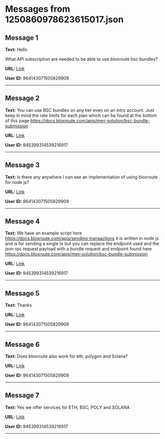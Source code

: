 # Messages from 1250860978623615017.json

## Message 1

**Text:** Hello 

What API subscription are needed to be able to use bloxroute bsc bundles?

**URL:** [Link](https://discord.com/channels/638409433860407300/638409433860407302/1250860978623615017)

**User ID:** 964143071505829909

---

## Message 2

**Text:** You can use BSC bundles on any tier even on an intro account. Just keep in mind the rate limits for each plan which can be found at the bottom of this page https://docs.bloxroute.com/apis/mev-solution/bsc-bundle-submission

**URL:** [Link](https://discord.com/channels/638409433860407300/638409433860407302/1250867370898100316)

**User ID:** 945399314539216917

---

## Message 3

**Text:** Is there any anywhere I can see an implementation of using bloxroute for node js?

**URL:** [Link](https://discord.com/channels/638409433860407300/638409433860407302/1250871042801401857)

**User ID:** 964143071505829909

---

## Message 4

**Text:** We have an example script here https://docs.bloxroute.com/apis/sending-transactions it is written in node js and is for sending a single tx but you can replace the endpoint used and the json rpc request payload with a bundle request and endpoint found here https://docs.bloxroute.com/apis/mev-solution/bsc-bundle-submission

**URL:** [Link](https://discord.com/channels/638409433860407300/638409433860407302/1250873401351082055)

**User ID:** 945399314539216917

---

## Message 5

**Text:** Thanks

**URL:** [Link](https://discord.com/channels/638409433860407300/638409433860407302/1250880352784748635)

**User ID:** 964143071505829909

---

## Message 6

**Text:** Does bloxroute also work for eth, polygon and Solana?

**URL:** [Link](https://discord.com/channels/638409433860407300/638409433860407302/1250882706347266150)

**User ID:** 964143071505829909

---

## Message 7

**Text:** Yes we offer services for ETH, BSC, POLY and SOLANA

**URL:** [Link](https://discord.com/channels/638409433860407300/638409433860407302/1250885359974355116)

**User ID:** 945399314539216917

---

